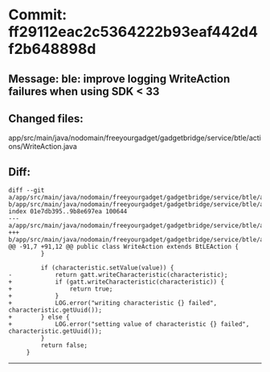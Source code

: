 # Commit: ff29112eac2c5364222b93eaf442d4f2b648898d
## Message: ble: improve logging WriteAction failures when using SDK < 33
## Changed files:
app/src/main/java/nodomain/freeyourgadget/gadgetbridge/service/btle/actions/WriteAction.java

## Diff:
```
diff --git a/app/src/main/java/nodomain/freeyourgadget/gadgetbridge/service/btle/actions/WriteAction.java b/app/src/main/java/nodomain/freeyourgadget/gadgetbridge/service/btle/actions/WriteAction.java
index 01e7db395..9b8e697ea 100644
--- a/app/src/main/java/nodomain/freeyourgadget/gadgetbridge/service/btle/actions/WriteAction.java
+++ b/app/src/main/java/nodomain/freeyourgadget/gadgetbridge/service/btle/actions/WriteAction.java
@@ -91,7 +91,12 @@ public class WriteAction extends BtLEAction {
         }
 
         if (characteristic.setValue(value)) {
-            return gatt.writeCharacteristic(characteristic);
+            if (gatt.writeCharacteristic(characteristic)) {
+                return true;
+            }
+            LOG.error("writing characteristic {} failed", characteristic.getUuid());
+        } else {
+            LOG.error("setting value of characteristic {} failed", characteristic.getUuid());
         }
         return false;
     }
```
-----------------------------------
